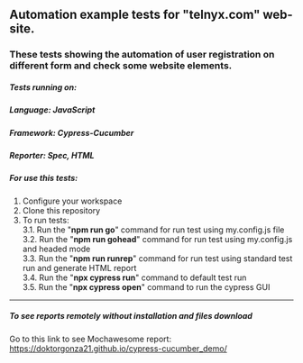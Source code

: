 ## Automation example tests for "telnyx.com" web-site.

### These tests showing the automation of user registration on different form and check some website elements.

##### **Tests running on:**

##### **Language:** JavaScript
##### **Framework:** Cypress-Cucumber
##### **Reporter:** Spec, HTML

##### **For use this tests:**

1. Configure your workspace<br>
2. Clone this repository
3. To run tests:<br>
    3.1. Run the "**npm run go**" command for run test using my.config.js file<br>
    3.2. Run the "**npm run gohead**" command for run test using my.config.js and headed mode<br>
    3.3. Run the "**npm run runrep**" command for run test using standard test run and generate HTML report<br>
    3.4. Run the "**npx cypress run**" command to default test run<br>
    3.5. Run the "**npx cypress open**" command to run the cypress GUI    

---------------------------------------------------------------------------------------
##### **To see reports remotely without installation and files download**
Go to this link to see Mochawesome report: https://doktorgonza21.github.io/cypress-cucumber_demo/